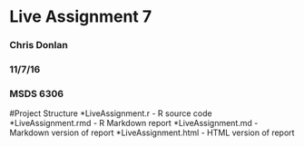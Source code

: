 # Live Assignment 7
### Chris Donlan
### 11/7/16
### MSDS 6306

#Project Structure
*LiveAssignment.r - R source code
*LiveAssignment.rmd - R Markdown report
*LiveAssignment.md - Markdown version of report
*LiveAssignment.html - HTML version of report
